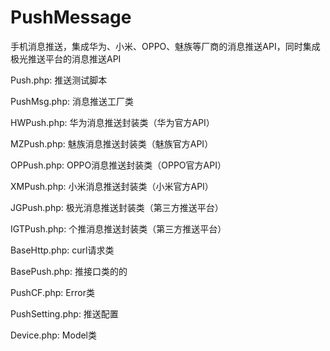 # PushMessage
手机消息推送，集成华为、小米、OPPO、魅族等厂商的消息推送API，同时集成极光推送平台的消息推送API

Push.php: 推送测试脚本

PushMsg.php: 消息推送工厂类


HWPush.php: 华为消息推送封装类（华为官方API）

MZPush.php: 魅族消息推送封装类（魅族官方API）

OPPush.php: OPPO消息推送封装类（OPPO官方API）

XMPush.php: 小米消息推送封装类（小米官方API）

JGPush.php: 极光消息推送封装类（第三方推送平台）

IGTPush.php: 个推消息推送封装类（第三方推送平台）


BaseHttp.php: curl请求类

BasePush.php: 推接口类的的


PushCF.php: Error类

PushSetting.php: 推送配置

Device.php: Model类
